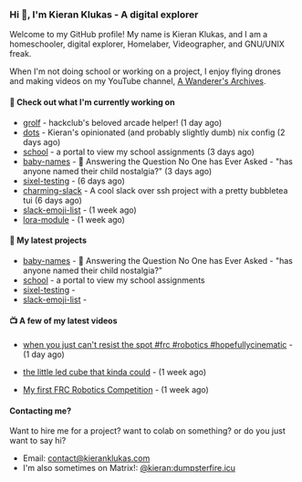 ### Hi 👋, I'm Kieran Klukas - A digital explorer 

Welcome to my GitHub profile! My name is Kieran Klukas, and I am a homeschooler, digital explorer, Homelaber, Videographer, and GNU/UNIX freak.

When I'm not doing school or working on a project, I enjoy flying drones and making videos on my YouTube channel, [A Wanderer's Archives](https://youtube.com/@wanderer.archives).

#### 👷 Check out what I'm currently working on

- [grolf](https://github.com/kcoderhtml/grolf) - hackclub's beloved arcade helper! (1 day ago)
- [dots](https://github.com/kcoderhtml/dots) - Kieran's opinionated (and probably slightly dumb) nix config (2 days ago)
- [school](https://github.com/kcoderhtml/school) - a portal to view my school assignments (3 days ago)
- [baby-names](https://github.com/kcoderhtml/baby-names) - 👶 Answering the Question No One has Ever Asked - "has anyone named their child nostalgia?" (3 days ago)
- [sixel-testing](https://github.com/kcoderhtml/sixel-testing) -  (6 days ago)
- [charming-slack](https://github.com/kcoderhtml/charming-slack) - A cool slack over ssh project with a pretty bubbletea tui (6 days ago)
- [slack-emoji-list](https://github.com/kcoderhtml/slack-emoji-list) -  (1 week ago)
- [lora-module](https://github.com/kcoderhtml/lora-module) -  (1 week ago)

#### 🌱 My latest projects

- [baby-names](https://github.com/kcoderhtml/baby-names) - 👶 Answering the Question No One has Ever Asked - "has anyone named their child nostalgia?"
- [school](https://github.com/kcoderhtml/school) - a portal to view my school assignments
- [sixel-testing](https://github.com/kcoderhtml/sixel-testing) - 
- [slack-emoji-list](https://github.com/kcoderhtml/slack-emoji-list) - 

#### 📺 A few of my latest videos

- [when you just can't resist the spot #frc #robotics #hopefullycinematic](https://www.youtube.com/watch?v=Y7SZ_TDleGM) - (1 day ago)

- [the little led cube that kinda could](https://www.youtube.com/watch?v=um7v7Y04vGw) - (1 week ago)

- [My first FRC Robotics Competition](https://www.youtube.com/watch?v=w_o2-eqkbCk) - (1 week ago)



#### Contacting me?

Want to hire me for a project? want to colab on something? or do you just want to say hi?

- Email: [contact@kieranklukas.com](mailto:contact@kieranklukas.com)
- I'm also sometimes on Matrix!: [@kieran:dumpsterfire.icu](https://matrix.to/#/@kieran.matrix.dumpsterfire.icu)
